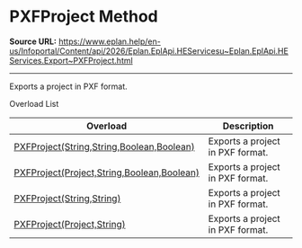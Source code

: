 # PXFProject Method

**Source URL:** https://www.eplan.help/en-us/Infoportal/Content/api/2026/Eplan.EplApi.HEServicesu~Eplan.EplApi.HEServices.Export~PXFProject.html

---

Exports a project in PXF format.

Overload List

| Overload | Description |
| --- | --- |
| [PXFProject(String,String,Boolean,Boolean)](Eplan.EplApi.HEServicesu~Eplan.EplApi.HEServices.Export~PXFProject(String,String,Boolean,Boolean).html) | Exports a project in PXF format. |
| [PXFProject(Project,String,Boolean,Boolean)](Eplan.EplApi.HEServicesu~Eplan.EplApi.HEServices.Export~PXFProject(Project,String,Boolean,Boolean).html) | Exports a project in PXF format. |
| [PXFProject(String,String)](Eplan.EplApi.HEServicesu~Eplan.EplApi.HEServices.Export~PXFProject(String,String).html) | Exports a project in PXF format. |
| [PXFProject(Project,String)](Eplan.EplApi.HEServicesu~Eplan.EplApi.HEServices.Export~PXFProject(Project,String).html) | Exports a project in PXF format. |
